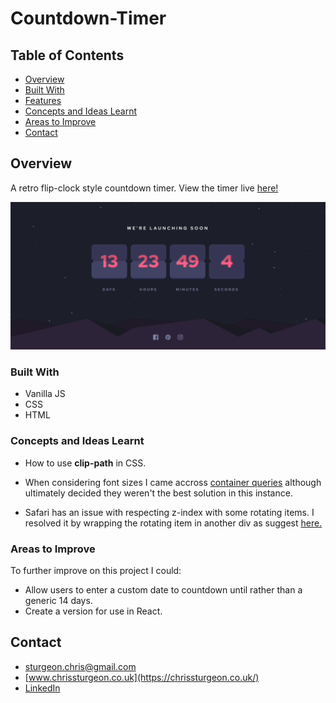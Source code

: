 # Countdown-Timer

## Table of Contents

- [Overview](#overview)
- [Built With](#built-with)
- [Features](#features)
- [Concepts and Ideas Learnt](#concepts-and-ideas-learnt)
- [Areas to Improve](#areas-to-improve)
- [Contact](#contact)

## Overview

A retro flip-clock style countdown timer. View the timer live [here!](https://chrissturgeon.github.io/Countdown-Timer/)

![Front page screenshot](./imgs/countdown.gif 'Countdown Sample')

### Built With

- Vanilla JS
- CSS
- HTML

### Concepts and Ideas Learnt

- How to use **clip-path** in CSS.
- When considering font sizes I came accross [container queries](https://developer.mozilla.org/en-US/docs/Web/CSS/CSS_Container_Queries) although ultimately decided they weren't the best solution in this instance.

- Safari has an issue with respecting z-index with some rotating items. I resolved it by wrapping the rotating item in another div as suggest [here.](https://stackoverflow.com/questions/20851452/z-index-is-canceled-by-setting-transformrotate)

### Areas to Improve

To further improve on this project I could:

- Allow users to enter a custom date to countdown until rather than a generic 14 days.
- Create a version for use in React.

## Contact

- sturgeon.chris@gmail.com
- [www.chrissturgeon.co.uk](https://chrissturgeon.co.uk/)
- [LinkedIn](https://www.linkedin.com/in/chris-sturgeon-36a74254/)
